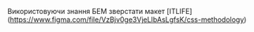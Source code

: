 Використовуючи знання БЕМ зверстати макет [ITLIFE] (https://www.figma.com/file/VzBjv0ge3VjeLIbAsLgfsK/css-methodology)